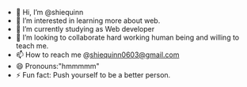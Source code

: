 - 👋 Hi, I’m @shiequinn
- 👀 I’m interested in learning more about web.
- 🌱 I’m currently studying as Web developer 
- 💞️ I’m looking to collaborate hard working human being and willing to teach me.
- 📫 How to reach me @shiequinn0603@gmail.com
- 😄 Pronouns:"hmmmmm"
- ⚡ Fun fact: Push yourself to be a better person.

<!---
shiequinn/shiequinn is a ✨ special ✨ repository because its `README.md` (this file) appears on your GitHub profile.
You can click the Preview link to take a look at your changes.
--->
